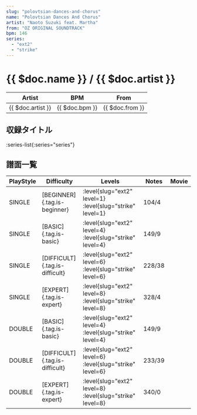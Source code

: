 ```yaml
---
slug: "polovtsian-dances-and-chorus"
name: "Polovtsian Dances And Chorus"
artist: "Naoto Suzuki feat. Martha"
from: "OZ ORIGINAL SOUNDTRACK"
bpm: 146
series:
  - "ext2"
  - "strike"
---
```


# {{ $doc.name }} / {{ $doc.artist }}

|Artist|BPM|From|
|------|---|----|
|{{ $doc.artist }}|{{ $doc.bpm }}|{{ $doc.from }}|

## 収録タイトル

:series-list{:series="series"}

## 譜面一覧

|PlayStyle|Difficulty|Levels|Notes|Movie|
|---------|----------|------|-----|-----|
|SINGLE|[BEGINNER]{.tag.is-beginner}|<div class="field is-grouped is-grouped-multiline">:level{slug="ext2" level=1} :level{slug="strike" level=1}</div>|104/4||
|SINGLE|[BASIC]{.tag.is-basic}|<div class="field is-grouped is-grouped-multiline">:level{slug="ext2" level=4} :level{slug="strike" level=4}</div>|149/9||
|SINGLE|[DIFFICULT]{.tag.is-difficult}|<div class="field is-grouped is-grouped-multiline">:level{slug="ext2" level=6} :level{slug="strike" level=6}</div>|228/38||
|SINGLE|[EXPERT]{.tag.is-expert}|<div class="field is-grouped is-grouped-multiline">:level{slug="ext2" level=8} :level{slug="strike" level=8}</div>|328/4||
|DOUBLE|[BASIC]{.tag.is-basic}|<div class="field is-grouped is-grouped-multiline">:level{slug="ext2" level=4} :level{slug="strike" level=4}</div>|149/9||
|DOUBLE|[DIFFICULT]{.tag.is-difficult}|<div class="field is-grouped is-grouped-multiline">:level{slug="ext2" level=6} :level{slug="strike" level=6}</div>|233/39||
|DOUBLE|[EXPERT]{.tag.is-expert}|<div class="field is-grouped is-grouped-multiline">:level{slug="ext2" level=8} :level{slug="strike" level=8}</div>|340/0||
